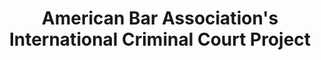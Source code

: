 ---
layout: home
title: "American Bar Association's International Criminal Court Project"
#sidebar_include: "snippets/article-latest.html"
include: "grids/grid-items-home.html"
sharing: false
published: true
category: home
tweets: 3
order: 12
# excerpt: "An independent initiative of the ABA to support the International Criminal Court & US-ICC relations through advocacy, education, and practical legal assistance"
---